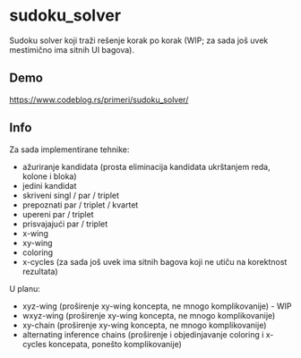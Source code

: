 # sudoku_solver

Sudoku solver koji traži rešenje korak po korak (WIP; za sada još uvek mestimično ima sitnih UI bagova).

## Demo

https://www.codeblog.rs/primeri/sudoku_solver/

## Info

Za sada implementirane tehnike:

- ažuriranje kandidata (prosta eliminacija kandidata ukrštanjem reda, kolone i bloka)
- jedini kandidat
- skriveni singl / par / triplet
- prepoznati par / triplet / kvartet
- upereni par / triplet
- prisvajajući par / triplet
- x-wing
- xy-wing
- coloring
- x-cycles (za sada još uvek ima sitnih bagova koji ne utiču na korektnost rezultata)

U planu:

- xyz-wing (proširenje xy-wing koncepta, ne mnogo komplikovanije) - WIP 
- wxyz-wing (proširenje xy-wing koncepta, ne mnogo komplikovanije)
- xy-chain (proširenje xy-wing koncepta, ne mnogo komplikovanije)
- alternating inference chains (proširenje i objedinjavanje coloring i x-cycles koncepata, ponešto komplikovanije)
